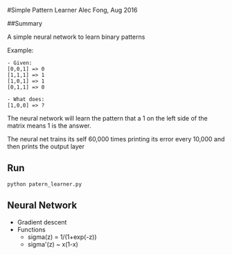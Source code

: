#Simple Pattern Learner
Alec Fong, Aug 2016

##Summary

A simple neural network to learn binary patterns

Example:
```
- Given:
[0,0,1] => 0
[1,1,1] => 1
[1,0,1] => 1
[0,1,1] => 0

- What does:
[1,0,0] => ?
```
The neural network will learn the pattern that a 1 on the
left side of the matrix means 1 is the answer.

The neural net trains its self 60,000 times printing its 
error every 10,000 and then prints the output layer

## Run
	python patern_learner.py

## Neural Network

- Gradient descent
- Functions
	- sigma(z) = 1/(1+exp(-z))
	- sigma'(z) ~ x(1-x)
